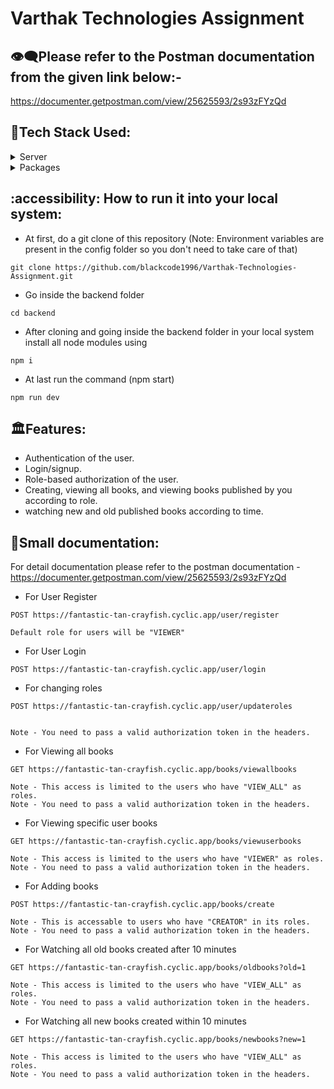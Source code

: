 # Varthak Technologies Assignment

## 👁️‍🗨️Please refer to the Postman documentation from the given link below:-
https://documenter.getpostman.com/view/25625593/2s93zFYzQd


## :space_invader:Tech Stack Used:

<details>
  <summary>Server</summary>
  <ul>
    <li><a href="https://#/">Node Js</a></li>
    <li><a href="https://#/">TypeScript</a></li>
    <li><a href="https://#/">Express</a></li>
    <li><a href="https://reactjs.org/">Mongo DB</a></li>
    <li><a href="https://chakra-ui.com/">Mongoose</a></li>
  </ul>
</details>

<details>
<summary>Packages</summary>
  <ul>
    <li><a href="#">nodemon</a></li>
    <li><a href="#">bycrypt</a></li>
    <li><a href="#">jsonwebtoken</a></li>
  </ul>
</details>

## :accessibility: How to run it into your local system:

- At first, do a git clone of this repository (Note: Environment variables are present in the config folder so you don't need to take care of that)
```
git clone https://github.com/blackcode1996/Varthak-Technologies-Assignment.git
```
- Go inside the backend folder
```
cd backend
```
- After cloning and going inside the backend folder in your local system install all node modules using
```
npm i 
```
- At last run the command (npm start)
```
npm run dev
```
## 🏛️Features:

- Authentication of the user.
- Login/signup.
- Role-based authorization of the user.
- Creating, viewing all books, and viewing books published by you according to role.
- watching new and old published books according to time.

## 🔡Small documentation:

For detail documentation please refer to the postman documentation - https://documenter.getpostman.com/view/25625593/2s93zFYzQd

- For User Register
```http
POST https://fantastic-tan-crayfish.cyclic.app/user/register

Default role for users will be "VIEWER"
```


- For User Login
```http
POST https://fantastic-tan-crayfish.cyclic.app/user/login
```

- For changing roles
```http
POST https://fantastic-tan-crayfish.cyclic.app/user/updateroles


Note - You need to pass a valid authorization token in the headers.
```
  
- For Viewing all books
```http
GET https://fantastic-tan-crayfish.cyclic.app/books/viewallbooks

Note - This access is limited to the users who have "VIEW_ALL" as roles.
Note - You need to pass a valid authorization token in the headers.
```

- For Viewing specific user books
```http
GET https://fantastic-tan-crayfish.cyclic.app/books/viewuserbooks

Note - This access is limited to the users who have "VIEWER" as roles.
Note - You need to pass a valid authorization token in the headers.
```

- For Adding books
```http
POST https://fantastic-tan-crayfish.cyclic.app/books/create

Note - This is accessable to users who have "CREATOR" in its roles.
Note - You need to pass a valid authorization token in the headers.
```

- For Watching all old books created after 10 minutes
```http
GET https://fantastic-tan-crayfish.cyclic.app/books/oldbooks?old=1

Note - This access is limited to the users who have "VIEW_ALL" as roles.
Note - You need to pass a valid authorization token in the headers.
```

- For Watching all new books created within 10 minutes
```http
GET https://fantastic-tan-crayfish.cyclic.app/books/newbooks?new=1

Note - This access is limited to the users who have "VIEW_ALL" as roles.
Note - You need to pass a valid authorization token in the headers.
```

